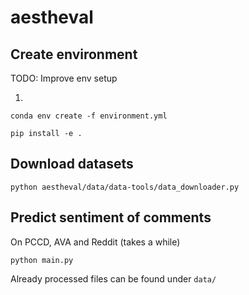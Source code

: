 # aestheval

## Create environment

TODO: Improve env setup

1.
```
conda env create -f environment.yml
```

```
pip install -e .
```

## Download datasets

```
python aestheval/data/data-tools/data_downloader.py
```


## Predict sentiment of comments 

On PCCD, AVA and Reddit (takes a while)

```
python main.py
```

Already processed files can be found under `data/`